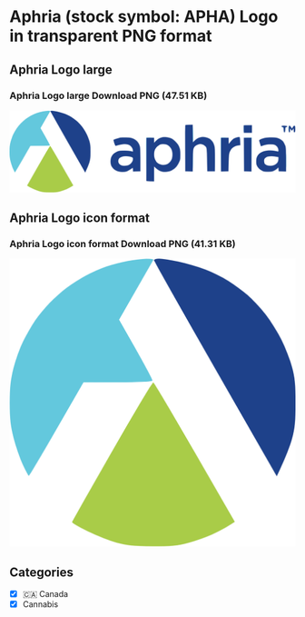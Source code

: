 # Aphria (stock symbol: APHA) Logo in transparent PNG format

## Aphria Logo large

### Aphria Logo large Download PNG (47.51 KB)

![Aphria Logo large Download PNG (47.51 KB)](/img/orig/APHA_BIG-1b7413a4.png)

## Aphria Logo icon format

### Aphria Logo icon format Download PNG (41.31 KB)

![Aphria Logo icon format Download PNG (41.31 KB)](/img/orig/APHA-e3ef399a.png)



## Categories
- [x] 🇨🇦 Canada
- [x] Cannabis
